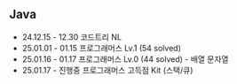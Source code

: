 ## Java
- 24.12.15 - 12.30 코드트리 NL
- 25.01.01 - 01.15 프로그래머스 Lv.1 (54 solved) 
- 25.01.16 - 01.17 프로그래머스 Lv.0 (44 solved) - 배열 문자열
- 25.01.17 - 진행중 프로그래머스 고득점 Kit (스택/큐)
